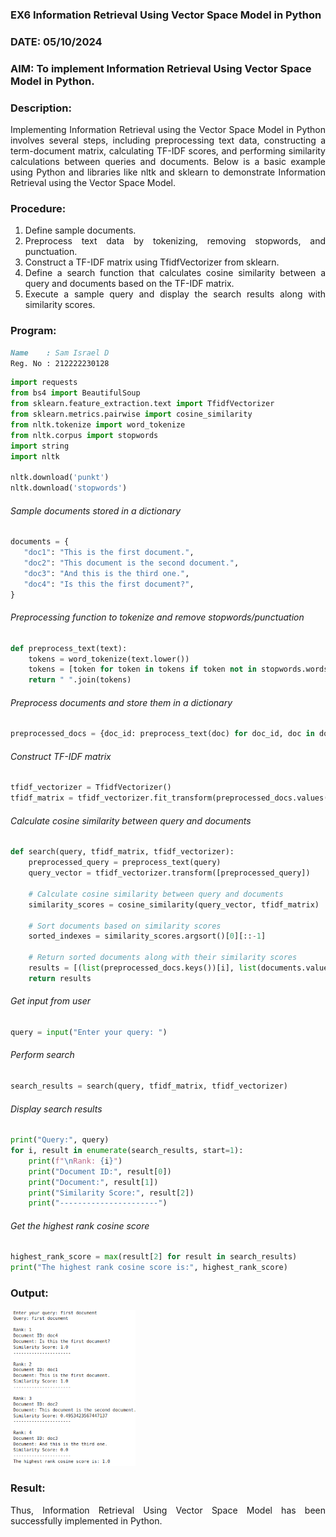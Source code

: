 ### EX6 Information Retrieval Using Vector Space Model in Python
### DATE: 05/10/2024
### AIM: To implement Information Retrieval Using Vector Space Model in Python.
### Description: 
<div align = "justify">
Implementing Information Retrieval using the Vector Space Model in Python involves several steps, including preprocessing text data, constructing a term-document matrix, 
calculating TF-IDF scores, and performing similarity calculations between queries and documents. Below is a basic example using Python and libraries like nltk and 
sklearn to demonstrate Information Retrieval using the Vector Space Model.

### Procedure:
1. Define sample documents.
2. Preprocess text data by tokenizing, removing stopwords, and punctuation.
3. Construct a TF-IDF matrix using TfidfVectorizer from sklearn.
4. Define a search function that calculates cosine similarity between a query and documents based on the TF-IDF matrix.
5. Execute a sample query and display the search results along with similarity scores.

### Program:
```md
Name    : Sam Israel D
Reg. No : 212222230128
```
```python
import requests
from bs4 import BeautifulSoup
from sklearn.feature_extraction.text import TfidfVectorizer
from sklearn.metrics.pairwise import cosine_similarity
from nltk.tokenize import word_tokenize
from nltk.corpus import stopwords
import string
import nltk

nltk.download('punkt')
nltk.download('stopwords')
```
###### Sample documents stored in a dictionary
 ```python
documents = {
    "doc1": "This is the first document.",
    "doc2": "This document is the second document.",
    "doc3": "And this is the third one.",
    "doc4": "Is this the first document?",
}
```
###### Preprocessing function to tokenize and remove stopwords/punctuation
```python
def preprocess_text(text):
    tokens = word_tokenize(text.lower())
    tokens = [token for token in tokens if token not in stopwords.words("english") and token not in string.punctuation]
    return " ".join(tokens)
```
###### Preprocess documents and store them in a dictionary
```python
preprocessed_docs = {doc_id: preprocess_text(doc) for doc_id, doc in documents.items()}
```
###### Construct TF-IDF matrix
```python
tfidf_vectorizer = TfidfVectorizer()
tfidf_matrix = tfidf_vectorizer.fit_transform(preprocessed_docs.values())
```
###### Calculate cosine similarity between query and documents
```python
def search(query, tfidf_matrix, tfidf_vectorizer):
    preprocessed_query = preprocess_text(query)
    query_vector = tfidf_vectorizer.transform([preprocessed_query])

    # Calculate cosine similarity between query and documents
    similarity_scores = cosine_similarity(query_vector, tfidf_matrix)

    # Sort documents based on similarity scores
    sorted_indexes = similarity_scores.argsort()[0][::-1]

    # Return sorted documents along with their similarity scores
    results = [(list(preprocessed_docs.keys())[i], list(documents.values())[i], similarity_scores[0, i]) for i in sorted_indexes]
    return results
```
###### Get input from user
```python
query = input("Enter your query: ")
```
###### Perform search
```python
search_results = search(query, tfidf_matrix, tfidf_vectorizer)
```
###### Display search results
```python
print("Query:", query)
for i, result in enumerate(search_results, start=1):
    print(f"\nRank: {i}")
    print("Document ID:", result[0])
    print("Document:", result[1])
    print("Similarity Score:", result[2])
    print("----------------------")
```
###### Get the highest rank cosine score
```python
highest_rank_score = max(result[2] for result in search_results)
print("The highest rank cosine score is:", highest_rank_score)
```
### Output:
<img src = "./images/output.png" height = "250px" width = "200px"></img>

### Result:

Thus, Information Retrieval Using Vector Space Model has been successfully implemented in Python.
